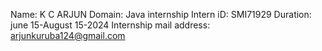 Name:     K C ARJUN
Domain:    Java internship
Intern iD:    SMI71929
Duration:     june 15-August 15-2024
Internship mail address:     arjunkuruba124@gmail.com
